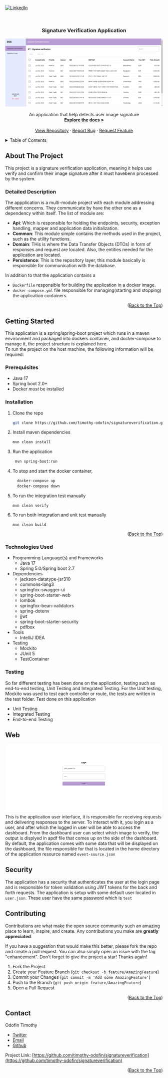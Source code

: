 <a id="readme-top"></a>



<!-- PROJECT SHIELDS -->
<!--
*** I'm using markdown "reference style" links for readability.
*** Reference links are enclosed in brackets [ ] instead of parentheses ( ).
*** See the bottom of this document for the declaration of the reference variables
*** for contributors-url, forks-url, etc. This is an optional, concise syntax you may use.
*** https://www.markdownguide.org/basic-syntax/#reference-style-links
-->

[![LinkedIn][linkedin-shield]][linkedin-url]



<!-- PROJECT LOGO -->
<br />
<div align="center">
  <!-- <a href="https://github.com/timothy-odofin/signatureverification">
    <img src="images/logo.png" alt="Logo" width="80" height="80">
  </a> -->

<h3 align="center">Signature Verification Application</h3>

[//]: # (<img alt="dashboard" src="https://drive.google.com/file/d/1hcfe0GM488-tSPnsObMmWq_Q_R7nIrdu/view?usp=drive_link"/>)
![dashboard](dashboard.png)
  <p align="center">
    An application that help detects user image signature
    <br />
    <a href="https://github.com/timothy-odofin/signatureverification"><strong>Explore the docs »</strong></a>
    <br />
    <br />
    <a href="https://github.com/timothy-odofin/signatureverification">View Repository</a>
    ·
    <a href="https://github.com/timothy-odofin/signatureverification/issues">Report Bug</a>
    ·
    <a href="https://github.com/timothy-odofin/signatureverification/issues">Request Feature</a>
  </p>

    
</div>



<!-- TABLE OF CONTENTS -->
<details>
  <summary>Table of Contents</summary>
  <ol>
    <li>
      <a href="#about-the-project">About The Project</a>
      <ul>
        <li><a href="#detailed-description">Detailed Description</a></li>
      </ul>
    </li>
    <li>
      <a href="#getting-started">Getting Started</a>
      <ul>
        <li><a href="#prerequisites">Prerequisites</a></li>
        <li><a href="#installation">Installation</a></li>
        <li><a href="#tecgnologies-used">Technologies used</a></li>
        <li><a href="#testing">Testing</a></li>
      </ul>
    </li>
    <li><a href="#web">Web</a></li>
    <li><a href="#security">Security</a></li>
    <li><a href="#contributing">Contributing</a></li>
    <li><a href="#contact">Contact</a></li>
  </ol>
</details>



<!-- ABOUT THE PROJECT -->
## About The Project

This project is a signature verification application, meaning it helps use verify and confirm their image signature after it must havebenn processed by the system.


### Detailed Description
The appplication is a multi-module project with each module addressing different concerns. They communicate by have the other one as a dependency within itself.
The list of module are:
- **Api**: Which is responsible for holding the endpoints, security, exception handling, mapper and application data initialization.
- **Common**: This module simple contains the methods used in the project, such as the utility functions.
- **Domain**: THis is where the Data Transfer Objects (DTOs) in form of responses and request are located. Also, the entities needed for the application are located.
- **Persistence**: This is the repository layer, this module basically is responsible for communication with the database.

In addition to that the application contains a
-  `Dockerfile` responsible for building the application in a docker image.
-  `docker-compose.yml` file responsible for managing(starting and stopping) the application containers.

<p align="right">(<a href="#readme-top">Back to the Top</a>)</p>

<!-- GETTING STARTED -->
## Getting Started

This application is a spring/spring-boot project which runs in a maven environment and packaged into dockers container, and docker-compose to manage it, the project structure is explained here.  
To run the project on the host machine, the following information will be required:
### Prerequisites

- Java 17
- Spring boot 2.0+
- Docker *must* be installed


### Installation

1. Clone the repo
   ```sh
   git clone https://github.com/timothy-odofin/signatureverification.git
   ```
2. Install maven dependencies
   ```sh
   mvn clean install
   ```
3. Run the application
   ```sh
    mvn spring-boot:run
   ```
4. To stop and start the docker container,

    ```bash
      docker-compose up
      docker-compose down
    ```
5. To run the integration test manually
    ```compile
    mvn clean verify 
    ```

6. To run both integration and unit test manually
    ```
    mvn clean build
    ```

<p align="right">(<a href="#readme-top">Back to the Top</a>)</p>

### Technologies Used
* Programming Language(s) and Frameworks
    * Java 17
    * Spring 5.0/Spring boot 2.7
* Dependencies
    * jackson-datatype-jsr310
    * commons-lang3
    * springfox-swagger-ui
    * spring-boot-starter-web
    * lombok
    * springfox-bean-validators
    * spring-dotenv
    * jjwt
    * spring-boot-starter-security
    * pdfbox
* Tools
    * IntelliJ IDEA
* Testing
    * Mockito
    * JUnit 5
    * TestContainer


### Testing
So far different testing has been done on the application, testing such as end-to-end testing, Unit Testing and Integrated Testing.
For the Unit testing, Mockito was used to test each controller or route, the tests are written in the test folder.
Test done on this application
* Unit Testing
* Integrated Testing
* End-to-end Testing


## Web

[//]: # (<img alt="login" src="https://drive.google.com/file/d/14HO_Tgh4P5f_5cbgJIkDzFB0xwrGMerS/view?usp=sharing"/>)
![login](login.png)
This is the application user interface, it is responsible for receiving requests and delivering responses to the server.
To interact with it, you login as a user, and after which the logged in user will be able to access the dashboard.
From the dashboard user can select which image to verify, the output is displyed in apdf file that comes up on the side of the dashboard. By default, the application comes with some data that will be displayed on the dashboard, the file responsible for that is located in the home directory of the application resource named `event-source.json`

## Security
The application has a security that authenticates the user at the login page and is responsible for token validation using JWT tokens for the back and forth requests. The application is setup with some default user located in `user.json`. These user have the same password which is `test`

<!-- CONTRIBUTING -->
## Contributing

Contributions are what make the open source community such an amazing place to learn, inspire, and create. Any contributions you make are **greatly appreciated**.

If you have a suggestion that would make this better, please fork the repo and create a pull request. You can also simply open an issue with the tag "enhancement".
Don't forget to give the project a star! Thanks again!

1. Fork the Project
2. Create your Feature Branch (`git checkout -b feature/AmazingFeature`)
3. Commit your Changes (`git commit -m 'Add some AmazingFeature'`)
4. Push to the Branch (`git push origin feature/AmazingFeature`)
5. Open a Pull Request

<p align="right">(<a href="#readme-top">Back to the Top</a>)</p>




<!-- CONTACT -->
## Contact

Odofin Timothy
- [Twitter](https://twitter.com/JENDXOR)
- [Email](mailto:odofintimothy@gmail.com)
- [Github](https://github.com/timothy-odofin)


Project Link: [https://github.com/timothy-odofin/signatureverification](https://github.com/timothy-odofin/signatureverification)

<p align="right">(<a href="#readme-top">Back to the Top</a>)</p>





<!-- MARKDOWN LINKS & IMAGES -->
<!-- https://www.markdownguide.org/basic-syntax/#reference-style-links -->


<!-- [issues-shield]: https://img.shields.io/github/issues/github_username/repo_name.svg?style=for-the-badge -->

[linkedin-shield]: https://img.shields.io/badge/-LinkedIn-black.svg?style=for-the-badge&logo=linkedin&colorB=555
[linkedin-url]: https://www.linkedin.com/in/jendxor/



[Angular.io]: https://img.shields.io/badge/Angular-DD0031?style=for-the-badge&logo=angular&logoColor=white
[Angular-url]: https://angular.io/




